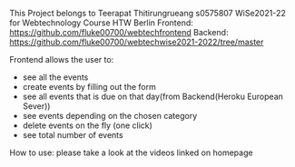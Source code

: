 This Project belongs to Teerapat Thitirungrueang s0575807 WiSe2021-22 for Webtechnology Course HTW Berlin
Frontend: https://github.com/fluke00700/webtechfrontend
Backend: https://github.com/fluke00700/webtechwise2021-2022/tree/master

Frontend allows the user to:
- see all the events 
- create events by filling out the form
- see all events that is due on that day(from Backend(Heroku European Sever))
- see events depending on the chosen category
- delete events on the fly (one click)
- see total number of events 

How to use:
please take a look at the videos linked on homepage
